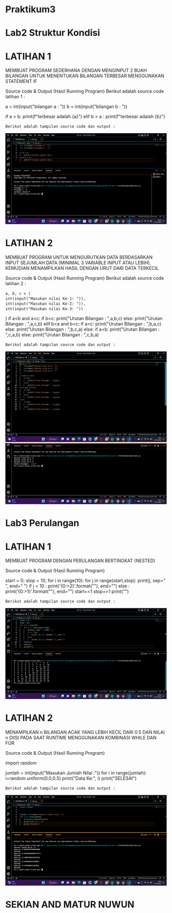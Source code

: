 # Praktikum3

# Lab2 Struktur Kondisi

# LATIHAN 1
MEMBUAT PROGRAM SEDERHANA DENGAN MENGINPUT 2 BUAH BILANGAN UNTUK MENENTUKAN BILANGAN TERBESAR MENGGUNAKAN STATEMENT IF

 Source code & Output (Hasil Running Program)
    Berikut adalah source code latihan 1 :

a = int(input("bilangan a : "))
b = int(input("bilangan b : "))

if a > b:
    print(f"terbesar adalah {a}")
elif b > a :
    print(f"terbesar adalah {b}")

    Berikut adalah tampilan source code dan output :
![image1.png](sikirinsot/lat1.png)

# LATIHAN 2
MEMBUAT PROGRAM UNTUK MENGURUTKAN DATA BERDASARKAN INPUT SEJUMLAH DATA (MINIMAL 3 VARIABLE INPUT ATAU LEBIH), KEMUDIAN MENAMPILKAN HASIL DENGAN URUT DARI DATA TERKECIL

 Source code & Output (Hasil Running Program)
    Berikut adalah source code latihan 2 :

    a, b, c = (
    int(input("Masukan nilai Ke-1: ")),
    int(input("Masukan nilai Ke-2: ")),
    int(input("Masukan nilai Ke-3: "))
)
if a<b and a<c:
    if b<c:
        print("Urutan Bilangan : ",a,b,c)
    else:
        print("Urutan Bilangan : ",a,c,b)
elif b<a and b<c:
    if a<c:
        print("Urutan Bilangan : ",b,a,c)
    else:
        print("Urutan Bilangan : ",b,c,a)
else:
    if a<b:
        print("Urutan Bilangan : ",c,a,b)
    else:
        print("Urutan Bilangan : ",c,b,a)

    Berikut adalah tampilan source code dan output :
![image2.png](sikirinsot/lat2.png)
![image3.png](sikirinsot/lat2a.png)

# Lab3 Perulangan

# LATIHAN 1
MEMBUAT PROGRAM DENGAN PERULANGAN BERTINGKAT (NESTED)

 Source code & Output (Hasil Running Program)

 start = 0;
stop = 10;
for i in range(10):
    for j in range(start,stop):
        print(j, sep=" ", end=" ")
        if j < 10 :
            print('{0:>2}'.format(""), end="")
        else :
            print('{0:>1}'.format(""), end="")
    start+=1
    stop+=1
    print("")

    Berikut adalah tampilan source code dan output :
![image4.png](sikirinsot/lat3.png)

# LATIHAN 2
MENAMPILKAN n BILANGAN ACAK YANG LEBIH KECIL DARI 0.5 DAN NILAI n DIISI PADA SAAT RUNTIME MENGGUNAKAN KOMBINASI WHILE DAN FOR

 Source code & Output (Hasil Running Program)

 import random


jumlah = int(input("Masukan Jumlah Nilai :"))
for i in range(jumlah):
    i=random.uniform(0.0,0.5)
    print("Data Ke:", i)
    print("SELESAI")

    Berikut adalah tampilan source code dan output :
![image5.png](sikirinsot/lat4.png)




# SEKIAN AND MATUR NUWUN